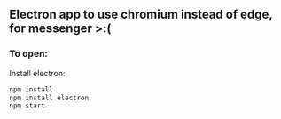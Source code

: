 ## Electron app to use chromium instead of edge, for messenger >:(

### To open:


Install electron:
```bash
npm install
npm install electron
npm start
